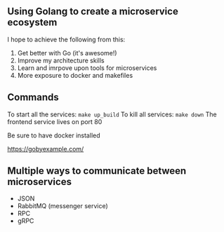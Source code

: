 ## Using Golang to create a microservice ecosystem

I hope to achieve the following from this:
1. Get better with Go (it's awesome!)
2. Improve my architecture skills
3. Learn and imrpove upon tools for microservices
4. More exposure to docker and makefiles

## Commands
To start all the services: `make up_build`
To kill all services: `make down`
The frontend service lives on port 80

Be sure to have docker installed

https://gobyexample.com/

## Multiple ways to communicate between microservices
- JSON
- RabbitMQ (messenger service)
- RPC
- gRPC
